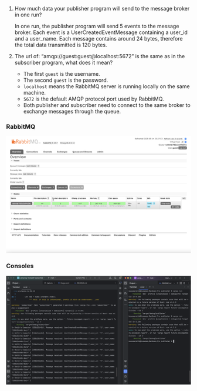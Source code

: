 1. How much data your publisher program will send to the message broker in one run?

    In one run, the publisher program will send 5 events to the message broker. Each event is a UserCreatedEventMessage containing a user_id and a user_name. Each message contains around 24 bytes, therefore the total data transmitted is 120 bytes.

2. The url of: “amqp://guest:guest@localhost:5672” is the same as in the subscriber program, what does it mean?

    - The first `guest` is the username.
    - The second `guest` is the password.
    - `localhost` means the RabbitMQ server is running locally on the same machine.
    - `5672` is the default AMQP protocol port used by RabbitMQ.
    - Both publisher and subscriber need to connect to the same broker to exchange messages through the queue.

### RabbitMQ
![](images/rabbit.png)

### Consoles
![](images/event.png)